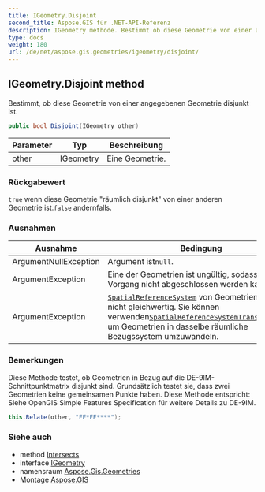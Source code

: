 ```yaml
---
title: IGeometry.Disjoint
second_title: Aspose.GIS für .NET-API-Referenz
description: IGeometry methode. Bestimmt ob diese Geometrie von einer angegebenen Geometrie disjunkt ist.
type: docs
weight: 180
url: /de/net/aspose.gis.geometries/igeometry/disjoint/
---
```

## IGeometry.Disjoint method

Bestimmt, ob diese Geometrie von einer angegebenen Geometrie disjunkt ist.

```csharp
public bool Disjoint(IGeometry other)
```

| Parameter | Typ | Beschreibung |
| --- | --- | --- |
| other | IGeometry | Eine Geometrie. |

### Rückgabewert

`true` wenn diese Geometrie "räumlich disjunkt" von einer anderen Geometrie ist.`false` andernfalls.

### Ausnahmen

| Ausnahme | Bedingung |
| --- | --- |
| ArgumentNullException | Argument ist`null`. |
| ArgumentException | Eine der Geometrien ist ungültig, sodass der Vorgang nicht abgeschlossen werden kann. |
| ArgumentException | [`SpatialReferenceSystem`](../spatialreferencesystem/) von Geometrien sind nicht gleichwertig. Sie können verwenden[`SpatialReferenceSystemTransformation`](../../../aspose.gis.spatialreferencing/spatialreferencesystemtransformation/) um Geometrien in dasselbe räumliche Bezugssystem umzuwandeln. |

### Bemerkungen

Diese Methode testet, ob Geometrien in Bezug auf die DE-9IM-Schnittpunktmatrix disjunkt sind. Grundsätzlich testet sie, dass zwei Geometrien keine gemeinsamen Punkte haben. Diese Methode entspricht: Siehe OpenGIS Simple Features Specification für weitere Details zu DE-9IM.

```csharp
this.Relate(other, "FF*FF****");
```

### Siehe auch

* method [Intersects](../intersects/)
* interface [IGeometry](../)
* namensraum [Aspose.Gis.Geometries](../../igeometry/)
* Montage [Aspose.GIS](../../../)


